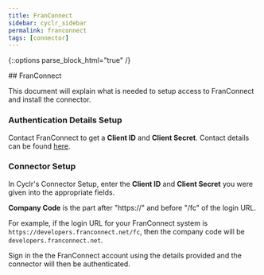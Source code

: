 ```yaml
---
title: FranConnect
sidebar: cyclr_sidebar
permalink: franconnect
tags: [connector]
---
```

{::options parse_block_html="true" /}
<section class="card">
## FranConnect

This document will explain what is needed to setup access to FranConnect and install the connector.

### Authentication Details Setup
Contact FranConnect to get a **Client ID** and **Client Secret**. Contact details can be found [here](https://docs.franconnect.net/#tag/Introduction).

### Connector Setup
In Cyclr's Connector Setup, enter the **Client ID** and **Client Secret** you were given into the appropriate fields.

**Company Code** is the part after "https://" and before "/fc" of the login URL.

For example, if the login URL for your FranConnect system is `https://developers.franconnect.net/fc`, then the company code will be `developers.franconnect.net`.

Sign in the the FranConnect account using the details provided and the connector will then be authenticated.

</section>
